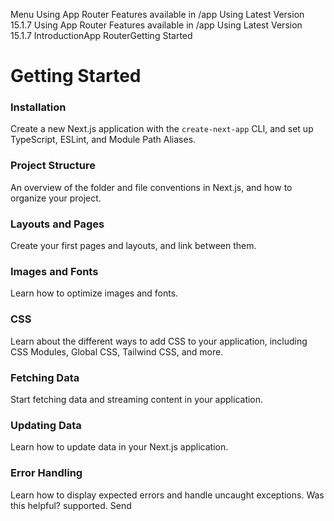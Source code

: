 Menu
Using App Router
Features available in /app
Using Latest Version
15.1.7
Using App Router
Features available in /app
Using Latest Version
15.1.7
IntroductionApp RouterGetting Started
# Getting Started
### Installation
Create a new Next.js application with the `create-next-app` CLI, and set up TypeScript, ESLint, and Module Path Aliases.
### Project Structure
An overview of the folder and file conventions in Next.js, and how to organize your project.
### Layouts and Pages
Create your first pages and layouts, and link between them.
### Images and Fonts
Learn how to optimize images and fonts.
### CSS
Learn about the different ways to add CSS to your application, including CSS Modules, Global CSS, Tailwind CSS, and more.
### Fetching Data
Start fetching data and streaming content in your application.
### Updating Data
Learn how to update data in your Next.js application.
### Error Handling
Learn how to display expected errors and handle uncaught exceptions.
Was this helpful?
supported.
Send

